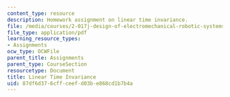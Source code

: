 ```yaml
---
content_type: resource
description: Homework assignment on linear time invariance.
file: /media/courses/2-017j-design-of-electromechanical-robotic-systems-fall-2009/87df6d376cffceefd03be868cd1b7b4a_MIT2_017JF09_p01.pdf
file_type: application/pdf
learning_resource_types:
- Assignments
ocw_type: OCWFile
parent_title: Assignments
parent_type: CourseSection
resourcetype: Document
title: Linear Time Invariance
uid: 87df6d37-6cff-ceef-d03b-e868cd1b7b4a
---
```

